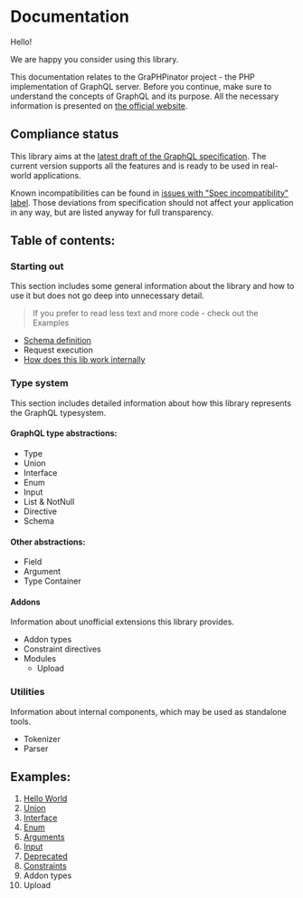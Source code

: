 # Documentation

Hello! 

We are happy you consider using this library.

This documentation relates to the GraPHPinator project - the PHP implementation of GraphQL server. 
Before you continue, make sure to understand the concepts of GraphQL and its purpose.
All the necessary information is presented on [the official website](http://graphql.org/learn/).

## Compliance status

This library aims at the [latest draft of the GraphQL specification](http://spec.graphql.org/draft/).
The current version supports all the features and is ready to be used in real-world applications.

Known incompatibilities can be found in [issues with "Spec incompatibility" label](https://github.com/infinityloop-dev/graphpinator/issues?q=is%3Aopen+is%3Aissue+label%3A%22Ctg+-+Spec+incompatibility%22). Those deviations from specification should not affect your application in any way, but are listed anyway for full transparency.

## Table of contents:

### Starting out

This section includes some general information about the library and how to use it but does not go deep into unnecessary detail.

> If you prefer to read less text and more code - check out the Examples

- [Schema definition](https://github.com/infinityloop-dev/graphpinator/blob/master/docs/DefiningSchema.md)
- Request execution
- [How does this lib work internally](https://github.com/infinityloop-dev/graphpinator/blob/master/docs/UnderTheHood.md)

### Type system

This section includes detailed information about how this library represents the GraphQL typesystem.

#### GraphQL type abstractions:

- Type
- Union
- Interface
- Enum
- Input
- List & NotNull
- Directive
- Schema

#### Other abstractions:

- Field
- Argument
- Type Container

#### Addons

Information about unofficial extensions this library provides.

- Addon types
- Constraint directives
- Modules
  - Upload

### Utilities

Information about internal components, which may be used as standalone tools.

- Tokenizer
- Parser

## Examples:

1. [Hello World](https://github.com/infinityloop-dev/graphpinator/blob/master/docs/examples/HelloWorld.md)
2. [Union](https://github.com/infinityloop-dev/graphpinator/blob/master/docs/examples/Union.md)
3. [Interface](https://github.com/infinityloop-dev/graphpinator/blob/master/docs/examples/Interface.md)
4. [Enum](https://github.com/infinityloop-dev/graphpinator/blob/master/docs/examples/Enum.md)
5. [Arguments](https://github.com/infinityloop-dev/graphpinator/blob/master/docs/examples/Arguments.md)
6. [Input](https://github.com/infinityloop-dev/graphpinator/blob/master/docs/examples/Input.md)
7. [Deprecated](https://github.com/infinityloop-dev/graphpinator/blob/master/docs/examples/Deprecated.md)
8. [Constraints](https://github.com/infinityloop-dev/graphpinator/blob/master/docs/examples/Constraints.md)
9. Addon types
10. Upload
